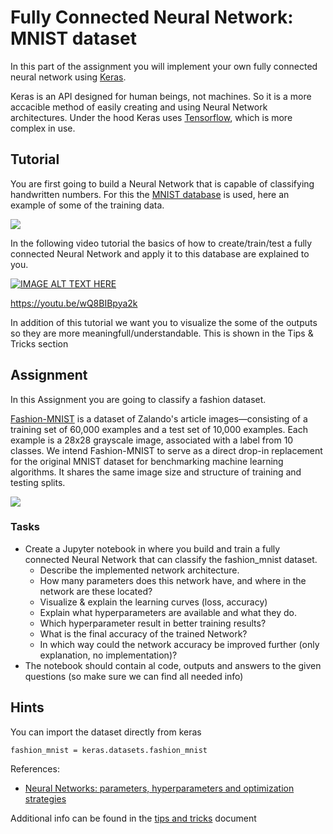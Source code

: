 # Fully Connected Neural Network: MNIST dataset


In this part of the assignment you will implement your own fully connected neural network using [Keras](https://keras.io/).

Keras is an API designed for human beings, not machines. So it is a more accacible method of easily creating and using Neural Network architectures. Under the hood Keras uses [Tensorflow](https://www.tensorflow.org/), which is more complex in use.

## Tutorial

You are first going to build a Neural Network that is capable of classifying handwritten numbers. For this the [MNIST database](https://en.wikipedia.org/wiki/MNIST_database) is used, here an example of some of the training data.

![](https://upload.wikimedia.org/wikipedia/commons/2/27/MnistExamples.png)


In the following video tutorial the basics of how to create/train/test a fully connected Neural Network and apply it to this database are explained to you.

[![IMAGE ALT TEXT HERE](https://img.youtube.com/vi/wQ8BIBpya2k/0.jpg)](https://www.youtube.com/watch?v=wQ8BIBpya2k)

https://youtu.be/wQ8BIBpya2k


In addition of this tutorial we want you to visualize the some of the outputs so they are more meaningfull/understandable. This is shown in the Tips & Tricks section

## Assignment

In this Assignment you are going to classify a fashion dataset.

[Fashion-MNIST](https://github.com/zalandoresearch/fashion-mnist) is a dataset of Zalando's article images—consisting of a training set of 60,000 examples and a test set of 10,000 examples. Each example is a 28x28 grayscale image, associated with a label from 10 classes. We intend Fashion-MNIST to serve as a direct drop-in replacement for the original MNIST dataset for benchmarking machine learning algorithms. It shares the same image size and structure of training and testing splits.

![](https://machinelearningmastery.com/wp-content/uploads/2019/02/Plot-of-a-Subset-of-Images-from-the-Fashion-MNIST-Dataset-1024x768.png)

### Tasks

* Create a Jupyter notebook in where you build and train a fully connected Neural Network that can classify the fashion_mnist dataset.
  * Describe the implemented network architecture.
  * How many parameters does this network have, and where in the network are these located?
  * Visualize & explain the learning curves (loss, accuracy)
  * Explain what hyperparameters are available and what they do.
  * Which hyperparameter result in better training results? 
  * What is the final accuracy of the trained Network?
  * In which way could the network accuracy be improved further (only explanation, no implementation)?
* The notebook should contain al code, outputs and answers to the given questions (so make sure we can find all needed info)


## Hints

You can import the dataset directly from keras
```
fashion_mnist = keras.datasets.fashion_mnist

```  

References:
* [Neural Networks: parameters, hyperparameters and optimization strategies](https://towardsdatascience.com/neural-networks-parameters-hyperparameters-and-optimization-strategies-3f0842fac0a5)

Additional info can be found in the [tips and tricks](TipsAndTricks.md) document
